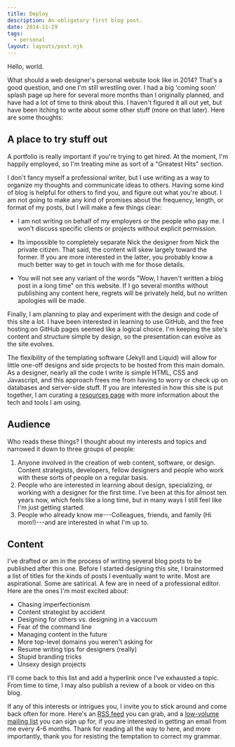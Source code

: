 ```yaml
---
title: Deploy
description: An obligatory first blog post.
date: 2014-11-29
tags:
  - personal
layout: layouts/post.njk
---
```


Hello, world.

What should a web designer's personal website look like in 2014? That's a good question, and one I'm still wrestling over. I had a big 'coming soon' splash page up here for several more months than I originally planned, and have had a lot of time to think about this. I haven't figured it all out yet, but have been itching to write about some other stuff (more on that later). Here are some thoughts:

## A place to try stuff out
A portfolio is really important if you're trying to get hired. At the moment, I'm happily employed, so I'm treating mine as sort of a "Greatest Hits" section. 

I don't fancy myself a professional writer, but I use writing as a way to organize my thoughts and communicate ideas to others. Having some kind of blog is helpful for others to find you, and figure out what you're about. I am not going to make any kind of promises about the frequency, length, or format of my posts, but I will make a few things clear:

* I am not writing on behalf of my employers or the people who pay me. I won't discuss specific clients or projects without explicit permission.

* Its impossible to completely separate Nick the designer from Nick the private citizen. That said, the content will skew largely toward the former. If you are more interested in the latter, you probably know a much better way to get in touch with me for those details.

* You will not see any variant of the words "Wow, I haven't written a blog post in a long time" on this website. If I go several months without publishing any content here, regrets will be privately held, but no written apologies will be made.

Finally, I am planning to play and experiment with the design and code of this site a lot. I have been interested in learning to use GitHub, and the free hosting on GitHub pages seemed like a logical choice. I'm keeping the site's content and structure simple by design, so the presentation can evolve as the site evolves. 

The flexibility of the templating software (Jekyll and Liquid) will allow for little one-off designs and side projects to be hosted from this main domain. As a designer, nearly all the code I write is simple HTML, CSS and Javascript, and this approach frees me from having to worry or check up on databases and server-side stuff. If you are interested in how this site is put together, I am curating a [resources page](/info/resources/) with more information about the tech and tools I am using. 


## Audience
Who reads these things? I thought about my interests and topics and narrowed it down to three groups of people:

1. Anyone involved in the creation of web content, software, or design. Content strategists, developers, fellow designers and people who work with these sorts of people on a regular basis.
2. People who are interested in learning about design, specializing, or working with a designer for the first time. I've been at this for almost ten years now, which feels like a long time, but in many ways I still feel like I'm just getting started.
3. People who already know me---Colleagues, friends, and family (Hi mom!)---and are interested in what I'm up to.

## Content
I've drafted or am in the process of writing several blog posts to be published after this one. Before I started designing this site, I brainstormed a list of titles for the kinds of posts I eventually want to write. Most are aspirational. Some are satirical. A few are in need of a professional editor. Here are the ones I'm most excited about:

   * Chasing imperfectionism
   * Content strategist by accident
   * Designing for others vs. designing in a vaccuum
   * Fear of the command line
   * Managing content in the future
   * More top-level domains you weren't asking for
   * Resume writing tips for designers (really)
   * Stupid branding tricks
   * Unsexy design projects

I'll come back to this list and add a hyperlink once I've exhausted a topic. From time to time, I may also publish a review of a book or video on this blog. 

If any of this interests or intrigues you, I invite you to stick around and come back often for more. Here's an [RSS feed](https://nicksimson.com/feed/feed.xml) you can grab, and a [low-volume mailing list](https://tinyletter.com/nsmsn) you can sign up for, if you are interested in getting an email from me every 4-6 months. Thank for reading all the way to here, and more importantly, thank you for resisting the temptation to correct my grammar.